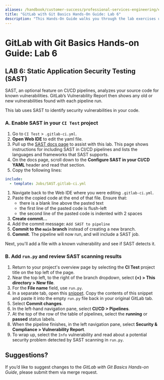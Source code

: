 ```yaml
---
aliases: /handbook/customer-success/professional-services-engineering/education-services/gitbasicshandsonlab6.html
title: "GitLab with Git Basics Hands-On Guide: Lab 6"
description: "This Hands-On Guide walks you through the lab exercises used in the GitLab with Git Basics course."
---
```


# GitLab with Git Basics Hands-on Guide: Lab 6


## LAB 6: Static Application Security Testing (SAST)

SAST, an optional feature on CI/CD pipelines, analyzes your source code for known vulnerabilities. GitLab’s Vulnerability Report then shows any old or new vulnerabilities found with each pipeline run.

This lab uses SAST to identify security vulnerabilities in your code.

### A. Enable SAST in your `CI Test` project

1. Go to `CI Test` > `.gitlab-ci.yml`.
1. **Open Web IDE** to edit the yaml file.
1. Pull up the [SAST docs page](https://docs.gitlab.com/ee/user/application_security/sast/) to assist with this lab. This page shows instructions for including SAST in CI/CD pipelines and lists the languages and frameworks that SAST supports.
1. On the docs page, scroll down to the **Configure SAST in your CI/CD YAML** header and read that section.
1. Copy the following lines:

```yaml
include:
  - template: Jobs/SAST.gitlab-ci.yml
```

1. Navigate back to the Web IDE where you were editing `.gitlab-ci.yml`.
1. Paste the copied code at the end of that file. Ensure that:
   - there is a blank line above the pasted text
   - the first line of the pasted code is flush-left
   - the second line of the pasted code is indented with 2 spaces
1. **Create commit...**
1. Add the commit message: `Add SAST to pipeline`
1. **Commit to the `main` branch** instead of creating a new branch.
1. **Commit**. The pipeline will now run, and will include a SAST job.

Next, you'll add a file with a known vulnerability and see if SAST detects it.

### B. Add `run.py` and review SAST scanning results

1. Return to your project's overview page by selecting the **CI Test** project title on the top left of the page.
1. Near the top left, to the right of the branch dropdown, select **(+) > This directory > New file**.
1. For the **File name** field, use `run.py`.
1. In a separate tab, open this [snippet](https://ilt.gitlabtraining.cloud/professional-services-classes/gitlab-with-git-basics/gitlab-flow-demo/-/blob/master/run.py). Copy the contents of this snippet and paste it into the empty `run.py` file back in your original GitLab tab.
1. Select **Commit changes**.
1. In the left-hand navigation pane, select **CI/CD > Pipelines**.
1. At the top of the row of the table of pipelines, select the **running** or **passed** status labels.
1. When the pipeline finishes, in the left navigation pane, select **Security & Compliance > Vulnerability Report**.
1. To wrap up, select the `Info` vulnerability and read about a potential security problem detected by SAST scanning in `run.py`.

## Suggestions?

If you’d like to suggest changes to the *GitLab with Git Basics Hands-on Guide*, please submit them via merge request.
